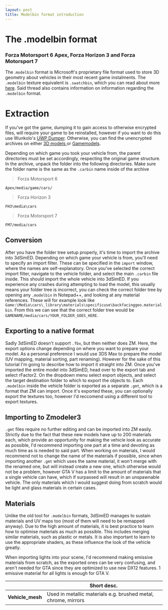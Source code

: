 ```yaml
---
layout: post
title: Modelbin format introduction
---
```

# The .modelbin format 
### Forza Motorsport 6 Apex, Forza Horizon 3 and Forza Motorsport 7

The .`modelbin` format is Microsoft's proprietary file format used to store 3D geometry about vehicles in  their most recent game instalments. The `.modelbin` texture equivalent is `.swatchbin`, which you can read about more [here](https://forum.xentax.com/viewtopic.php?f=16&t=4256). Said thread also contains information on information  regarding the `.modelbin` format.


# Extraction

If you've got the game, dumping it to gain access to otherwise encrypted files, will require your game to be reinstalled, however if you want to do this use Wunkolo's [UWP Dumper](https://github.com/Wunkolo/UWPDumper). Otherwise, you can find the unencrypted archives on either [3D models ](https://www.facebook.com/3Dcarmodels/) or [Gamemodels](http://gamemodels.ru).

Depending on which game you took your vehicle from, the parent directories must be set accordingly, respecting the original game structure. In the archive, unpack the folder into the following directories. Make sure the folder name is the same as the `.carbin` name inside of  the archive
>Forza Motorsport 6

	Apex/media/game/cars/
	
>Forza Horizon 3

	FH3\media\cars
	
>Forza Motorsport 7

	FM7/media/cars
	

## Conversion

After you have the folder tree setup properly, it's time to import the archive into 3dSimED. Depending on which game your vehicle is from, you'll need to specify an import filter. These can be specified in the `import` window, where the names are self-explanatory. Once you've selected the correct import filter, navigate to the vehicle folder, and select the main `.carbin` file inside. This should import the whole vehicle into 3dSimED. If you experience any crashes during attempting to load the model, this usually means your folder tree is incorrect, you can check the correct folder tree by opening any `.modelbin` in Notepad++, and looking at any material references. These will for example look like `Game:\Media\cars\_library\materials\specificuse\backfacinggeo.materialbin`. From this we can see that the correct folder tree would be `GAMENAME/media/cars/YOUR_FOLDER_GOES_HERE`.


## Exporting to a native format

Sadly 3dSimED doesn't support `.fbx`, but then neither does ZM. Here, the export options change depending on where you want to prepare your model. As a personal preference I would use 3DS Max to prepare the model (UV mapping, material sorting, part renaming). However for the sake of this tutorial I'm going to describe how to import it straight into ZM. Once you've imported the entire model into 3dSimED, head over to the export tab and select rFactor2. On the dropdown menu select export objects, and select the target destination folder to which to export the objects to. Each `.modelbin` inside the vehicle folder is exported as a separate `.gmt`, which is a format that ZM can import. Once it's exported these, you can optionally export the textures too, however I'd reccomend using a different tool to export textures.

## Importing to Zmodeler3

`.gmt`  files require no further editing and can be imported into ZM easily. Strictly due to the fact that these new models have up to 200 materials each, which provide an opportunity for making the vehicle look as accurate as possible, I'd recommend importing one part at a time and devoting as much time as is needed to said part. When working on materials, I would recommend not to change the name of the materials if possible, since when importing another `.gmt` which uses the same material, it won't merge with the renamed one, but will instead create a new one, which otherwise would not be a problem, however GTA V has a limit to the amount of materials that  a single vehicle can have, which if surpassed will result in an unspawnable vehicle. The only materials which I would suggest doing from scratch would be light and glass materials in  certain cases.

## Materials

Unlike the old tool for `.modelbin` formats, 3dSimED manages to sustain materials and UV maps too (most of them will need to be remapped anyway). Due to the high amount of materials, it is best practice to learn how to optimise materials as much as possible. This includes merging similar materials, such as plastic or metals. It is also important to learn to use the appropriate shaders, as these influence the look of the vehicle greatly. 

When importing lights into your scene, I'd recommend making emissive materials from scratch, as the exported ones can be very confusing, and aren't needed for GTA since they are optimized to use new DX12 features. 1 emissive material for all lights is enough for GTA V.


|                |Short desc.                          |                        
|----------------|-------------------------------|
|**Vehicle_mesh**|Used in metallic materials e.g. brushed metal, chrome, mirrors|
